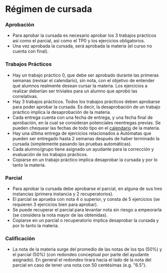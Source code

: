 Régimen de cursada
==================

### Aprobación

* Para aprobar la cursada es necesario aprobar los 3 trabajos prácticos así como el parcial, así como el TP0 y los ejercicios obligatorios. 
* Una vez aprobada la cursada, será aprobada la materia (el curso no cuenta con final).

### Trabajos Prácticos

* Hay un trabajo práctico 0, que debe ser aprobado durante las primeras semanas (revisar el calendario), sin nota, con el objetivo de entender qué alumnos realmente desean cursar la materia. Los ejercicios a realizar deberían ser triviales para un alumno que aprobó las correlativas. 
* Hay 3 trabajos prácticos. Todos los trabajos prácticos deben aprobarse para poder aprobar la cursada. Es decir, la desaprobación de un trabajo práctico implica la desaprobación de la materia. 
* Cada entrega cuenta con una fecha de entrega, y una fecha final de aprobación, en la cual se consideran potenciales reentregas previas. Se pueden chequear las fechas de todo tipo en el [calendario]({{'calendario'|relative_url}}) de la materia.
* Hay una última entrega de ejercicios relacionados a Autómatas que pueden ser entregado hasta 2 semanas después de haber terminado la cursada (simplemente pasando las pruebas automáticas). 
* Cada alumno/grupo tiene asignado un ayudante para la corrección y evaluación de los trabajos prácticos.
* Copiarse en un trabajo práctico implica desaprobar la cursada y por lo tanto la materia.

### Parcial

* Para aprobar la cursada debe aprobarse el parcial, en alguna de sus tres instancias (primera instancia y 2 recuperatorios).
* El parcial se aprueba con nota 4 o superior, y consta de 5 ejercicios (se requieren 3 ejercicios bien para aprobar).
* Se puede recuperar el parcial para levantar nota sin riesgo a empeorarla (se considera la nota mayor de las obtenidas).
* Copiarse en un parcial o recuperatorio implica desaprobar la cursada y por lo tanto la materia.

### Calificación

* La nota de la materia surge del promedio de las notas de los tps (50%) y el parcial (50%) (con redondeo conceptual por parte del ayudante asignado). En general el redondeo tirará hacia el lado de la nota del parcial en caso de tener una nota con 50 centésimas (e.g. "6.5"). 
